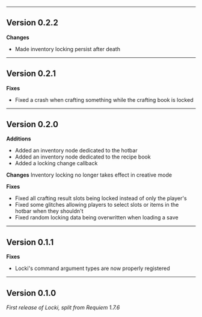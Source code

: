 ------------------------------------------------------
Version 0.2.2
------------------------------------------------------
**Changes**
- Made inventory locking persist after death

------------------------------------------------------
Version 0.2.1
------------------------------------------------------
**Fixes**
- Fixed a crash when crafting something while the crafting book is locked

------------------------------------------------------
Version 0.2.0
------------------------------------------------------
**Additions**
- Added an inventory node dedicated to the hotbar
- Added an inventory node dedicated to the recipe book
- Added a locking change callback

**Changes**
Inventory locking no longer takes effect in creative mode

**Fixes**
- Fixed all crafting result slots being locked instead of only the player's
- Fixed some glitches allowing players to select slots or items in the hotbar when they shouldn't
- Fixed random locking data being overwritten when loading a save

------------------------------------------------------
Version 0.1.1
------------------------------------------------------
**Fixes**
- Locki's command argument types are now properly registered

------------------------------------------------------
Version 0.1.0
------------------------------------------------------
*First release of Locki, split from Requiem 1.7.6*